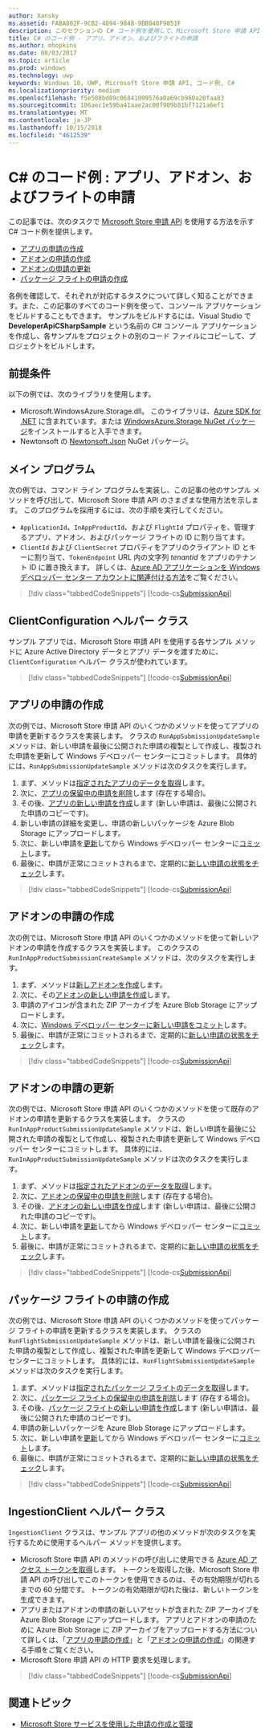 ```yaml
---
author: Xansky
ms.assetid: FABA802F-9CB2-4894-9848-9BB040F9851F
description: このセクションの C# コード例を使用して、Microsoft Store 申請 API を使用する方法をご確認ください。
title: C# のコード例 - アプリ、アドオン、およびフライトの申請
ms.author: mhopkins
ms.date: 08/03/2017
ms.topic: article
ms.prod: windows
ms.technology: uwp
keywords: Windows 10, UWP, Microsoft Store 申請 API, コード例, C#
ms.localizationpriority: medium
ms.openlocfilehash: f5e508bd89c06841009576a0a69cb960a20faa83
ms.sourcegitcommit: 106aec1e59ba41aae2ac00f909b81bf7121a6ef1
ms.translationtype: MT
ms.contentlocale: ja-JP
ms.lasthandoff: 10/15/2018
ms.locfileid: "4612539"
---
```

# <a name="c-sample-submissions-for-apps-add-ons-and-flights"></a>C# のコード例 : アプリ、アドオン、およびフライトの申請

この記事では、次のタスクで [Microsoft Store 申請 API](create-and-manage-submissions-using-windows-store-services.md) を使用する方法を示す C# コード例を提供します。

* [アプリの申請の作成](#create-app-submission)
* [アドオンの申請の作成](#create-add-on-submission)
* [アドオンの申請の更新](#update-add-on-submission)
* [パッケージ フライトの申請の作成](#create-flight-submission)

各例を確認して、それぞれが対応するタスクについて詳しく知ることができます。また、この記事のすべてのコード例を使って、コンソール アプリケーションをビルドすることもできます。 サンプルをビルドするには、Visual Studio で**DeveloperApiCSharpSample** という名前の C# コンソール アプリケーションを作成し、各サンプルをプロジェクトの別のコード ファイルにコピーして、プロジェクトをビルドします。

## <a name="prerequisites"></a>前提条件

以下の例では、次のライブラリを使用します。

* Microsoft.WindowsAzure.Storage.dll。 このライブラリは、[Azure SDK for .NET](https://azure.microsoft.com/downloads/) に含まれています。または [WindowsAzure.Storage NuGet パッケージ](https://www.nuget.org/packages/WindowsAzure.Storage)をインストールすると入手できます。
* Newtonsoft の [Newtonsoft.Json](http://www.newtonsoft.com/json) NuGet パッケージ。

## <a name="main-program"></a>メイン プログラム

次の例では、コマンド ライン プログラムを実装し、この記事の他のサンプル メソッドを呼び出して、Microsoft Store 申請 API のさまざまな使用方法を示します。 このプログラムを採用するには、次の手順を実行してください。

* ```ApplicationId```、```InAppProductId```、および ```FlightId``` プロパティを、管理するアプリ、アドオン、およびパッケージ フライトの ID に割り当てます。
* ```ClientId``` および ```ClientSecret``` プロパティをアプリのクライアント ID とキーに割り当て、```TokenEndpoint``` URL 内の文字列 *tenantid* をアプリのテナント ID に置き換えます。 詳しくは、[Azure AD アプリケーションを Windows デベロッパー センター アカウントに関連付ける方法](create-and-manage-submissions-using-windows-store-services.md#how-to-associate-an-azure-ad-application-with-your-windows-dev-center-account)をご覧ください。

> [!div class="tabbedCodeSnippets"]
[!code-cs[SubmissionApi](./code/StoreServicesExamples_Submission/cs/Program.cs#Main)]

<span id="clientconfiguration" />

## <a name="clientconfiguration-helper-class"></a>ClientConfiguration ヘルパー クラス

サンプル アプリでは、Microsoft Store 申請 API を使用する各サンプル メソッドに Azure Active Directory データとアプリ データを渡すために、```ClientConfiguration``` ヘルパー クラスが使われています。

> [!div class="tabbedCodeSnippets"]
[!code-cs[SubmissionApi](./code/StoreServicesExamples_Submission/cs/ClientConfiguration.cs#ClientConfiguration)]

<span id="create-app-submission" />

## <a name="create-an-app-submission"></a>アプリの申請の作成

次の例では、Microsoft Store 申請 API のいくつかのメソッドを使ってアプリの申請を更新するクラスを実装します。 クラスの ```RunAppSubmissionUpdateSample``` メソッドは、新しい申請を最後に公開された申請の複製として作成し、複製された申請を更新して Windows デベロッパー センターにコミットします。 具体的には、```RunAppSubmissionUpdateSample``` メソッドは次のタスクを実行します。

1. まず、メソッドは[指定されたアプリのデータを取得](get-an-app.md)します。
2. 次に、[アプリの保留中の申請を削除](delete-an-app-submission.md)します (存在する場合)。
3. その後、[アプリの新しい申請を作成](create-an-app-submission.md)します (新しい申請は、最後に公開された申請のコピーです)。
4. 新しい申請の詳細を変更し、申請の新しいパッケージを Azure Blob Storage にアップロードします。
5. 次に、新しい申請を[更新](update-an-app-submission.md)してから Windows デベロッパー センターに[コミット](commit-an-app-submission.md)します。
6. 最後に、申請が正常にコミットされるまで、定期的に[新しい申請の状態をチェック](get-status-for-an-app-submission.md)します。

> [!div class="tabbedCodeSnippets"]
[!code-cs[SubmissionApi](./code/StoreServicesExamples_Submission/cs/AppSubmissionUpdateSample.cs#AppSubmissionUpdateSample)]

<span id="create-add-on-submission" />

## <a name="create-an-add-on-submission"></a>アドオンの申請の作成

次の例では、Microsoft Store 申請 API のいくつかのメソッドを使って新しいアドオンの申請を作成するクラスを実装します。 このクラスの ```RunInAppProductSubmissionCreateSample``` メソッドは、次のタスクを実行します。

1. まず、メソッドは[新しアドオンを作成](create-an-add-on.md)します。
2. 次に、その[アドオンの新しい申請を作成](create-an-add-on-submission.md)します。
3. 申請のアイコンが含まれた ZIP アーカイブを Azure Blob Storage にアップロードします。
4. 次に、[Windows デベロッパー センターに新しい申請をコミット](commit-an-add-on-submission.md)します。
5. 最後に、申請が正常にコミットされるまで、定期的に[新しい申請の状態をチェック](get-status-for-an-add-on-submission.md)します。

> [!div class="tabbedCodeSnippets"]
[!code-cs[SubmissionApi](./code/StoreServicesExamples_Submission/cs/InAppProductSubmissionCreateSample.cs#InAppProductSubmissionCreateSample)]

<span id="update-add-on-submission" />

## <a name="update-an-add-on-submission"></a>アドオンの申請の更新

次の例では、Microsoft Store 申請 API のいくつかのメソッドを使って既存のアドオンの申請を更新するクラスを実装します。 クラスの ```RunInAppProductSubmissionUpdateSample``` メソッドは、新しい申請を最後に公開された申請の複製として作成し、複製された申請を更新して Windows デベロッパー センターにコミットします。 具体的には、```RunInAppProductSubmissionUpdateSample``` メソッドは次のタスクを実行します。

1. まず、メソッドは[指定されたアドオンのデータを取得](get-an-add-on.md)します。
2. 次に、[アドオンの保留中の申請を削除](delete-an-add-on-submission.md)します (存在する場合)。
3. その後、[アドオンの新しい申請を作成](create-an-add-on-submission.md)します (新しい申請は、最後に公開された申請のコピーです)。
5. 次に、新しい申請を[更新](update-an-add-on-submission.md)してから Windows デベロッパー センターに[コミット](commit-an-add-on-submission.md)します。
6. 最後に、申請が正常にコミットされるまで、定期的に[新しい申請の状態をチェック](get-status-for-an-add-on-submission.md)します。

> [!div class="tabbedCodeSnippets"]
[!code-cs[SubmissionApi](./code/StoreServicesExamples_Submission/cs/InAppProductSubmissionUpdateSample.cs#InAppProductSubmissionUpdateSample)]

<span id="create-flight-submission" />

## <a name="create-a-package-flight-submission"></a>パッケージ フライトの申請の作成

次の例では、Microsoft Store 申請 API のいくつかのメソッドを使ってパッケージ フライトの申請を更新するクラスを実装します。 クラスの ```RunFlightSubmissionUpdateSample``` メソッドは、新しい申請を最後に公開された申請の複製として作成し、複製された申請を更新して Windows デベロッパー センターにコミットします。 具体的には、```RunFlightSubmissionUpdateSample``` メソッドは次のタスクを実行します。

1. まず、メソッドは[指定されたパッケージ フライトのデータを取得](get-a-flight.md)します。
2. 次に、[パッケージ フライトの保留中の申請を削除](delete-a-flight-submission.md)します (存在する場合)。
3. その後、[パッケージ フライトの新しい申請を作成](create-a-flight-submission.md)します (新しい申請は、最後に公開された申請のコピーです)。
4. 申請の新しいパッケージを Azure Blob Storage にアップロードします。
5. 次に、新しい申請を[更新](update-a-flight-submission.md)してから Windows デベロッパー センターに[コミット](commit-a-flight-submission.md)します。
6. 最後に、申請が正常にコミットされるまで、定期的に[新しい申請の状態をチェック](get-status-for-a-flight-submission.md)します。

> [!div class="tabbedCodeSnippets"]
[!code-cs[SubmissionApi](./code/StoreServicesExamples_Submission/cs/FlightSubmissionUpdateSample.cs#FlightSubmissionUpdateSample)]

<span id="ingestionclient" />

## <a name="ingestionclient-helper-class"></a>IngestionClient ヘルパー クラス

```IngestionClient``` クラスは、サンプル アプリの他のメソッドが次のタスクを実行するために使用するヘルパー メソッドを提供します。

* Microsoft Store 申請 API のメソッドの呼び出しに使用できる [Azure AD アクセス トークンを取得](create-and-manage-submissions-using-windows-store-services.md#obtain-an-azure-ad-access-token)します。 トークンを取得した後、Microsoft Store 申請 API の呼び出しでこのトークンを使用できるのは、その有効期限が切れるまでの 60 分間です。 トークンの有効期限が切れた後は、新しいトークンを生成できます。
* アプリまたはアドオンの申請の新しいアセットが含まれた ZIP アーカイブを Azure Blob Storage にアップロードします。 アプリとアドオンの申請のために Azure Blob Storage に ZIP アーカイブをアップロードする方法について詳しくは、「[アプリの申請の作成](manage-app-submissions.md#create-an-app-submission)」と「[アドオンの申請の作成](manage-add-on-submissions.md#create-an-add-on-submission)」の関連する手順をご覧ください。
* Microsoft Store 申請 API の HTTP 要求を処理します。

> [!div class="tabbedCodeSnippets"]
[!code-cs[SubmissionApi](./code/StoreServicesExamples_Submission/cs/IngestionClient.cs#IngestionClient)]

## <a name="related-topics"></a>関連トピック

* [Microsoft Store サービスを使用した申請の作成と管理](create-and-manage-submissions-using-windows-store-services.md)
